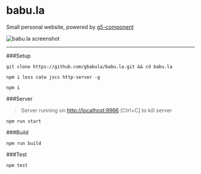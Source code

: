 # babu.la

Small personal website, powered by [g5-component](https://github.com/MajorLeagueBaseball/g5-component)

![babu.la screenshot](http://i.imgur.com/7SIOCpl.png?1)

---

###Setup

```
git clone https://github.com/gbabula/babu.la.git && cd babu.la
```

```
npm i less catw jscs http-server -g
```

```
npm i
```

###Server

> Server running on [http://localhost:9966](http://localhost:9966) [Ctrl+C] to kill server

```
npm run start
```

###Build

```
npm run build
```

###Test

```
npm test
```
